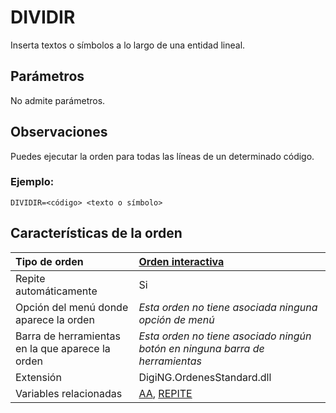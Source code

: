 # DIVIDIR

Inserta textos o símbolos a lo largo de una entidad lineal.

## Parámetros

No admite parámetros.

## Observaciones

Puedes ejecutar la orden para todas las líneas de un determinado código.

### Ejemplo:

`DIVIDIR=<código> <texto o símbolo>`

## Características de la orden

| Tipo de orden | [Orden interactiva](dividir.md) |
| :--- | :--- |
| Repite automáticamente | Si |
| Opción del menú donde aparece la orden | _Esta orden no tiene asociada ninguna opción de menú_ |
| Barra de herramientas en la que aparece la orden | _Esta orden no tiene asociado ningún botón en ninguna barra de herramientas_ |
| Extensión | DigiNG.OrdenesStandard.dll |
| Variables relacionadas | [AA](/digi3d-net/referencia/ventana-de-dibujo/ordenes/d/AA.html), [REPITE](/digi3d-net/referencia/ventana-de-dibujo/ordenes/d/REPITE.html) |

